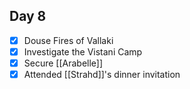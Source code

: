 ## Day 8

- [x] Douse Fires of Vallaki
- [x] Investigate the Vistani Camp
- [x] Secure [[Arabelle]]
- [x] Attended [[Strahd]]'s dinner invitation
